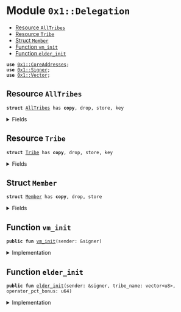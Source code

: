 
<a name="0x1_Delegation"></a>

# Module `0x1::Delegation`



-  [Resource `AllTribes`](#0x1_Delegation_AllTribes)
-  [Resource `Tribe`](#0x1_Delegation_Tribe)
-  [Struct `Member`](#0x1_Delegation_Member)
-  [Function `vm_init`](#0x1_Delegation_vm_init)
-  [Function `elder_init`](#0x1_Delegation_elder_init)


<pre><code><b>use</b> <a href="CoreAddresses.md#0x1_CoreAddresses">0x1::CoreAddresses</a>;
<b>use</b> <a href="../../../../../../move-stdlib/docs/Signer.md#0x1_Signer">0x1::Signer</a>;
<b>use</b> <a href="../../../../../../move-stdlib/docs/Vector.md#0x1_Vector">0x1::Vector</a>;
</code></pre>



<a name="0x1_Delegation_AllTribes"></a>

## Resource `AllTribes`



<pre><code><b>struct</b> <a href="Delegation.md#0x1_Delegation_AllTribes">AllTribes</a> has <b>copy</b>, drop, store, key
</code></pre>



<details>
<summary>Fields</summary>


<dl>
<dt>
<code>teams_by_elder: vector&lt;address&gt;</code>
</dt>
<dd>

</dd>
</dl>


</details>

<a name="0x1_Delegation_Tribe"></a>

## Resource `Tribe`



<pre><code><b>struct</b> <a href="Delegation.md#0x1_Delegation_Tribe">Tribe</a> has <b>copy</b>, drop, store, key
</code></pre>



<details>
<summary>Fields</summary>


<dl>
<dt>
<code>elder: address</code>
</dt>
<dd>

</dd>
<dt>
<code>tribe_name: vector&lt;u8&gt;</code>
</dt>
<dd>

</dd>
<dt>
<code>members: vector&lt;address&gt;</code>
</dt>
<dd>

</dd>
<dt>
<code>operator_pct_bonus: u64</code>
</dt>
<dd>

</dd>
<dt>
<code>tribal_tower_height_this_epoch: u64</code>
</dt>
<dd>

</dd>
</dl>


</details>

<a name="0x1_Delegation_Member"></a>

## Struct `Member`



<pre><code><b>struct</b> <a href="Delegation.md#0x1_Delegation_Member">Member</a> has <b>copy</b>, drop, store
</code></pre>



<details>
<summary>Fields</summary>


<dl>
<dt>
<code>my_tribe_elder: address</code>
</dt>
<dd>

</dd>
<dt>
<code>mining_above_threshold: bool</code>
</dt>
<dd>

</dd>
</dl>


</details>

<a name="0x1_Delegation_vm_init"></a>

## Function `vm_init`



<pre><code><b>public</b> <b>fun</b> <a href="Delegation.md#0x1_Delegation_vm_init">vm_init</a>(sender: &signer)
</code></pre>



<details>
<summary>Implementation</summary>


<pre><code><b>public</b> <b>fun</b> <a href="Delegation.md#0x1_Delegation_vm_init">vm_init</a>(sender: &signer) {
  <a href="CoreAddresses.md#0x1_CoreAddresses_assert_vm">CoreAddresses::assert_vm</a>(sender);
  move_to&lt;<a href="Delegation.md#0x1_Delegation_AllTribes">AllTribes</a>&gt;(
    sender,
    <a href="Delegation.md#0x1_Delegation_AllTribes">AllTribes</a> {
      teams_by_elder: <a href="../../../../../../move-stdlib/docs/Vector.md#0x1_Vector_empty">Vector::empty</a>()
    }
  );
}
</code></pre>



</details>

<a name="0x1_Delegation_elder_init"></a>

## Function `elder_init`



<pre><code><b>public</b> <b>fun</b> <a href="Delegation.md#0x1_Delegation_elder_init">elder_init</a>(sender: &signer, tribe_name: vector&lt;u8&gt;, operator_pct_bonus: u64)
</code></pre>



<details>
<summary>Implementation</summary>


<pre><code><b>public</b> <b>fun</b> <a href="Delegation.md#0x1_Delegation_elder_init">elder_init</a>(sender: &signer, tribe_name: vector&lt;u8&gt;, operator_pct_bonus: u64) {
  // An Elder, who is already a validator account, stores the <a href="Delegation.md#0x1_Delegation_Tribe">Tribe</a> <b>struct</b> on their account.
  // the AllTeams <b>struct</b> is saved in the 0x0 account, and needs <b>to</b> be initialized before this is called.

  // check vm has initialized the <b>struct</b>, otherwise exit early.
  <b>if</b> (!<b>exists</b>&lt;<a href="Delegation.md#0x1_Delegation_AllTribes">AllTribes</a>&gt;(<a href="CoreAddresses.md#0x1_CoreAddresses_VM_RESERVED_ADDRESS">CoreAddresses::VM_RESERVED_ADDRESS</a>())) {
    <b>return</b>
  };

move_to&lt;<a href="Delegation.md#0x1_Delegation_Tribe">Tribe</a>&gt;(
  sender,
  <a href="Delegation.md#0x1_Delegation_Tribe">Tribe</a> {
    elder: <a href="../../../../../../move-stdlib/docs/Signer.md#0x1_Signer_address_of">Signer::address_of</a>(sender), // A validator account.
    tribe_name, // A validator account.
    members: <a href="../../../../../../move-stdlib/docs/Vector.md#0x1_Vector_empty">Vector::empty</a>&lt;address&gt;(),
    operator_pct_bonus, // the percentage of the rewards that the captain proposes <b>to</b> go <b>to</b> the validator operator.
    tribal_tower_height_this_epoch: 0,
  }
);
}
</code></pre>



</details>


[//]: # ("File containing references which can be used from documentation")
[ACCESS_CONTROL]: https://github.com/diem/dip/blob/main/dips/dip-2.md
[ROLE]: https://github.com/diem/dip/blob/main/dips/dip-2.md#roles
[PERMISSION]: https://github.com/diem/dip/blob/main/dips/dip-2.md#permissions
